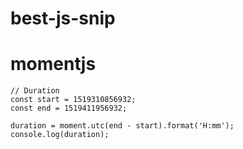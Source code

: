 # best-js-snip






# momentjs
```
// Duration 
const start = 1519310856932;
const end = 1519411956932;

duration = moment.utc(end - start).format('H:mm');
console.log(duration);
```
